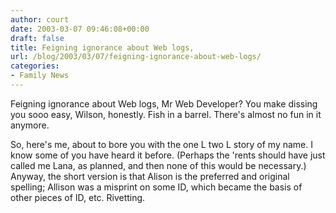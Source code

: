 ```yaml
---
author: court
date: 2003-03-07 09:46:08+00:00
draft: false
title: Feigning ignorance about Web logs,
url: /blog/2003/03/07/feigning-ignorance-about-web-logs/
categories:
- Family News
---
```


Feigning ignorance about Web logs, Mr Web Developer? You make dissing you sooo easy, Wilson, honestly. Fish in a barrel. There's almost no fun in it anymore.

So, here's me, about to bore you with the one L two L story of my name. I know some of you have heard it before. (Perhaps the 'rents should have just called me Lana, as planned, and then none of this would be necessary.) Anyway, the short version is that Alison is the preferred and original spelling; Allison was a misprint on some ID, which became the basis of other pieces of ID, etc. Rivetting.
